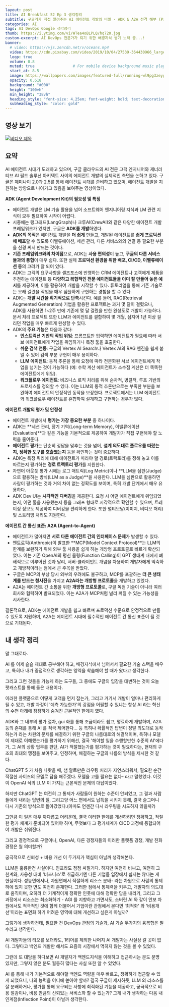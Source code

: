```yaml
---
layout: post 
title: AI Breakfast S2 Ep 3 생각정리
subtitle: 구글러가 직접 알려주는 AI 에이전트 개발의 비밀 - ADK & A2A 전격 해부 (Part 1)
categories: AI
tags: AI DevOps Google 생각정리
thumb: https://i.ytimg.com/vi/WTea4oBLPLQ/hq720.jpg
custom-excerpt: AI DevOps 전문가가 되기 위한 배경지식 쌓기 노력 중...! 
banner:
  # video: https://vjs.zencdn.net/v/oceans.mp4
  video: https://cdn.pixabay.com/video/2019/10/04/27539-364430966_large.mp4
  loop: true
  volume: 0.8
  muted: true                 # For mobile device background music play 
  start_at: 8.5
  image: https://wallpapers.com/images/featured-full/running-wl9pg3zeygysq0ps.jpg
  opacity: 0.618
  background: "#000"
  height: "100vh"
  min_height: "38vh"
  heading_style: "font-size: 4.25em; font-weight: bold; text-decoration: underline"
  subheading_style: "color: gold"
---
```


## 영상 보기
[![비디오 제목](https://i.ytimg.com/vi/WTea4oBLPLQ/hq720.jpg)](https://www.youtube.com/watch?v=WTea4oBLPLQ)

## 요약
AI 에이전트 시대가 도래하고 있으며, 구글 클라우드의 AI 전문 고객 엔지니어와 제너러티브 AI 필드 솔루션 아키텍트 사이의 에이전트 개발의 실제적인 측면을 논하고 있다. 구글은 제미나이 2.0과 2.5를 통해 에이전트 시대를 준비하고 있으며, 에이전트 개발을 지원하는 방향으로 나아가고 있음을 보여주는 영상이었다.

**ADK (Agent Development Kit)의 필요성 및 특징**

*   에이전트 개발은 LM 기술 활용을 넘어 소프트웨어 엔지니어링 지식과 LM 관련 지식이 모두 필요하여 시작이 어렵다.
*   시중에는 랭그래프(LangGraph)나 크루AI(CrewAI)와 같은 다양한 에이전트 개발 프레임워크가 있지만, 구글은 **ADK를 개발**하였다.
*   **ADK의 목적**은 에이전트 개발을 **더 쉽게** 만들고, 개발된 에이전트를 **쉽게 프로덕션에 배포**할 수 있도록 이밸류에이션, 세션 관리, 다른 서비스와의 연결 등 필요한 부분을 신경 써서 만드는 것이다.
*   **기존 프레임워크와의 차이점**으로, ADK는 **사용 편의성**이 높고, **구글의 다른 서비스들과의 통합**이 매우 쉽다. 또한 실제 **프로덕션 환경을 위한 배포, CI/CD, 이밸류에이션 등**의 고려가 잘 되어 있다.
*   ADK는 고객의 요구사항을 셀즈포스에 반영하는 CRM 에이전트나 고객에게 제품을 추천하는 에이전트 등 **다양하고 복합적인 전문 에이전트들을 이미 잘 만들어 놓은 예시**를 제공하며, 이를 활용하여 개발을 시작할 수 있다. 튜토리얼을 통해 기존 기술로는 오래 걸렸을 작업을 매우 심플하게 구현하는 경험을 할 수 있다.
*   ADK는 **개발 시간을 획기적으로 단축**시킨다. 예를 들어, RAG(Retrieval Augmented Generation) 기법을 활용한 프로젝트는 과거 몇 달이 걸렸으나, ADK를 사용하면 1~2주 만에 기존에 몇 달 걸렸을 만한 완성도로 개발이 가능하다. 문서 처리 프로젝트 또한 LLM과 에이전트를 결합하여 몇 개월, 심지어 1년 이상 걸리던 작업을 매우 빠르게 완성할 수 있다.
*   ADK의 **주요 기능**은 다음과 같다:
    *   **인스트럭션 기반의 작업 위임**: 프롬프트만 입력하면 에이전트가 필요에 따라 서브 에이전트에게 작업을 위임하거나 특정 툴을 호출한다.
    *   **쉬운 검색 연동**: 구글의 Vertex AI Search나 Vertex AI의 RAG 엔진을 쉽게 붙일 수 있어 검색 부분 구현이 매우 용이하다.
    *   **LLM 에이전트**: 동적 추론을 통해 요청에 따라 전문화된 서브 에이전트에게 작업을 넘기는 것이 가능하다 (예: 수학 계산 에이전트가 소수점 계산은 더 똑똑한 에이전트에게 위임).
    *   **워크플로우 에이전트**: 비즈니스 로직 처리를 위해 순차적, 병렬적, 루프 기반의 프로세스를 정의할 수 있다. 이는 LLM의 동적 추론만으로는 부족한 부분을 보완하여 에이전트의 안정적인 동작을 보장한다. 프로젝트에서는 LLM 에이전트와 워크플로우 에이전트를 혼합하여 설계하고 구현하는 경우가 많다.

**에이전트 개발의 평가 및 안정성**

*   에이전트 개발에서 **평가는 가장 중요한 부분** 중 하나이다.
*   ADK는 **세션 관리, 장기 기억(Long-term Memory), 이밸류에이션(Evaluation)**과 같은 기능을 기본적으로 제공하여 개발자가 직접 구현해야 할 노력을 줄여준다.
*   **에이전트 평가**는 단순히 정답을 맞추는 것을 넘어, **설계 의도대로 플로우를 따랐는지, 정확한 도구를 호출했는지** 등을 확인하는 것이 중요하다.
*   ADK는 특정 쿼리에 대해 에이전트가 따라야 할 경로(트랙토리)를 정해 놓고 이를 따르는지 평가하는 **경로 트랙토리 평가**를 지원한다.
*   자연어 아웃풋 평가 시에는 로그 매트릭(Log Metric)이나 **LLM을 심판(Judge)으로 활용하는 방식(LLM as a Judge)**을 사용한다. LLM을 심판으로 활용하면 사람이 평가하는 것과 거의 차이 없는 정확도를 보이며, 특히 개발 단계에서 매우 유용하다.
*   ADK Dev UI는 **시각적인 디버깅**을 제공한다. 요청 시 어떤 에이전트에게 위임되었는지, 어떤 툴을 사용했는지 등을 그래프 형태로 시각적으로 확인할 수 있으며, 트레이싱 정보도 제공하여 디버깅을 편리하게 한다. 또한 멀티모달(이미지, 비디오 처리) 및 스트리밍 처리도 지원한다.

**에이전트 간 통신 표준: A2A (Agent-to-Agent)**

*   에이전트가 많아지면 **서로 다른 에이전트 간의 인터페이스 문제**가 발생할 수 있다.
*   앤트로픽(Anthropic)이 발표한 **MCP(Model Context Protocol)**는 LLM의 한계를 보완하기 위해 외부 툴 사용을 쉽게 하는 개방형 프로토콜로 빠르게 확산되었다. 이는 기존 OpenAI의 펑션 콜링(Function Calling)이 GPT 생태계 내에서 폐쇄적으로 이루어진 것과 달리, 서버-클라이언트 개념을 차용하여 개발자에게 익숙하고 개방적이라는 점에서 큰 주목을 받았다.
*   구글은 MCP의 부상 당시 외부의 우려에도 불구하고, MCP를 포괄하는 **더 큰 생태계를 만드는 청사진**을 가지고 **A2A라는 개방형 프로토콜**을 개발하고 있었다.
*   A2A는 에이전트 간 소통을 위한 **개방형 프로토콜**로, 구글 독점 기술이 아니라 여러 회사와 협력하여 발표되었다. 이는 A2A가 MCP처럼 널리 퍼질 수 있는 가능성을 시사한다.

결론적으로, ADK는 에이전트 개발을 쉽고 빠르며 프로덕션 수준으로 안정적으로 만들 수 있도록 지원하며, A2A는 에이전트 시대에 필수적인 에이전트 간 통신 표준이 될 것으로 기대된다. 

## 내 생각 정리
말 그대로다.

AI 를 이제 슬슬 제대로 공부해야 하고, 배경지식에서 넘어서서 필요한 기술 스택을 배우고, 특히나 내가 중점적으로 생각하는 영역을 학습해야 할 때가 왔다고 생각한다.

그리고 그런 것들을 가능케 하는 도구들, 그 중에도 구글의 입장을 대변하는 것이 오늘 팟캐스트를 통해 들은 내용이다.

이러한 플랫폼으로 어떻게 고객을 먼저 잡는가, 그리고 거기서 개발이 얼마나 편리하게 될 수 있고, 개발 과정이 '예측 가능한가'의 강점을 어필할 수 있냐는 항상 AI 라는 혁신의 수면 아래에 잠잠하게 숨겨진 근본적인 한계치 였다.

ADK와 그 내부의 평가 절차, gui 화를 통해 조금이라도 쉽고, 명료하게 개발하며,  A2A 등의 존재를 통해 AI 를 적극 제어한다... 등 특히나 확률적인 답변이 정말 의도대로 동작하는가 라는 차원의 문제를 해결하기 위한 구글의 나름대로의 해결책이며, 특히나 모델이 제대로 이해했는가를 평가하기 위해선, 결국 '해야할 일을 수행할만한 수준의 AI'에다가, 그 AI의 상황 업무를 판단, AI가 적절했는가를 평가하는 것이 필요하다는, 현재의 구조의 최대의 맹점을 보여주고, 인정하며, 해결하는 구글의 나름의 방식을 제시한 것 같다.

ChatGPT 5 가 처음 나왓을 때, 샘 알트만은 라우팅 처리가 자연스러워서, 필요한 순간 적절한 사이즈의 모델로 답을 해주겠다. 모델을 고를 필요는 없다- 라고 말했었다. 이것이 OpenAI 식의 LLM 이 가지는 근본적인 문제의 대답이었다. 

하지만 ChatGPT 는 여전히 그 통제가 사람들이 원하는 수준이 안되었고, 그 결과 사람들에게 내리는 답변의 질, 그리고양 어느 면에서도 납득을 시키지 못해, 결국 슬그머니 다시 기존의 방식으로 돌아갔었다.(아마도 언젠간 다시 라우팅을 시도하지 않을까?)

그만큼 이 일은 매우 까다롭고 어려운데, 결국 이러한 한계를 개선하려면 정확하고, 적절한 평가 체계가 준비되어 있어야 하며, 무엇보다 그 평가체계가 CICD 과정에 통합되어야 개발은 쉬워진다. 

그리고 결정적으로 구글이나, OpenAI, 다른 경쟁자들의 이러한 플랫폼 경쟁, 개발 친화 경쟁은 뭘 의미할까? 

궁극적으로 신뢰성 + 비용 개선 이 두가지가 핵심이 아닐까 생각해본다.

LLM은 훌륭한건 사실이다. 인프라도 점점 싸질거다. 하지만 여전히 비싸고, 여전히 그 한계와, 사용성 대비 '비즈니스'로 취급하기엔 다른 기업들 입장에서 쉽지는 않다는 게 현실이다. 성능면에서나, 자원면에서 적절하게 리소스 분배- 라는 차원으로 사람의 통제하에 있지 못한 면도 여전히 존재한다. 그러한 점에서 통제력을 키우고, 개발자의 의도대로 움직이며, 오히려 더 기계적이게 정확한 인풋에 대해 정확한 답을 내리기, 그리고 그 과정에서 리소스는 최소화하기 - AGI 를 지향하고 가면서도, 소버린 AI 와 같이 안보 차원에서도 적극적인 것에 함께 더불어서 기업이란 관점에서 본다면 '최적화' 와 '비용개선'이라는 표면화 하기 어려운 영역에 대해 개선하고 싶은게 아닐까? 

그렇기에 생각하건데, 필요한 건 DevOps 관점의 기술과, AI 기술 두가지의 융복합은 필수라고 생각한다.

AI 개발자들의 티오를 보더라도, 1티어를 제외한 나머지 AI 개발자는 사실상 갈 곳이 없다. 그렇다고 백엔드 개발만 해서도 요즘의 시장에서 먹히지 않는 것을 볼 수 있었다.

그런데 또 대담을 하다보면 AI 개발자가 백엔드지식을 이해하고 접근하시는 분도 분명 있지만, 그렇지 않은 분도 월등히 많다는 사실 또한 알 수 있었다.

AI 를 통해 내가 기본적으로 해야할 백엔드 역량을 매우 빠르고, 정확하게 접근할 수 있게 되었으니, 나의 능력을 어디에 쏟아야 할까? 결국 구글이 제시하듯, LLM 의 리소스를 잘 분배하거나, 평가를 통해 요구되는 사항에 최적화된 기능을 제공하고, 궁극적으로 비용 절감이나, 비용 만큼의 신뢰있는 서비스화 할 수 있는가? 그게 내가 생각하는 다음 내 인계점(Inflection Point)이 아닐까 생각한다.